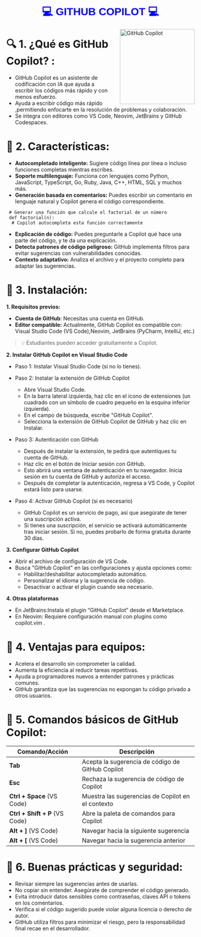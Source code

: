 <center>
  <h1 style="color:blue ; font-family:Georgia, sans-serif">
    💻 GITHUB COPILOT 💻
  </h1>
</center>

<img src="https://i.postimg.cc/2yn9PSpy/Screenshot-2024-10-03-at-15-34-40.png" alt="GitHub Copilot" width="200" style="float: right; margin-left: 15px;"/>

# **🔍 1. ¿Qué es GitHub Copilot? :**

- GitHub Copilot es un asistente de codificación con IA que ayuda a escribir los códigos más rápido y con menos esfuerzo.
- Ayuda a escribir código más rápido ,permitiendo enfocarte en la resolución de problemas y colaboración.
- Se integra con editores como VS Code, Neovim, JetBrains y GitHub Codespaces.
  

# **📌 2. Características:**
- **Autocompletado inteligente:** Sugiere código línea por línea o incluso funciones completas mientras escribes.
- **Soporte multilenguaje:** Funciona con lenguajes como Python, JavaScript, TypeScript, Go, Ruby, Java, C++, HTML, SQL y muchos más.
- **Generación basada en comentarios:** Puedes escribir un comentario en lenguaje natural y Copilot genera el código correspondiente.
```
 # Generar una función que calcule el factorial de un número
 def factorial(n):
  # Copilot autocompleta esta función correctamente
```
- **Explicación de código:** Puedes preguntarle a Copilot qué hace una parte del código, y te da una explicación.
- **Detecta patrones de código peligroso:** GitHub implementa filtros para evitar sugerencias con vulnerabilidades conocidas.
- **Contexto adaptativo:** Analiza el archivo y el proyecto completo para adaptar las sugerencias.

# **🐛 3. Instalación:**

**1. Requisitos previos:**

- **Cuenta de GitHub**: Necesitas una cuenta en GitHub.
- **Editor compatible:** Actualmente, GitHub Copilot es compatible con: Visual Studio Code (VS Code),Neovim, JetBrains (PyCharm, IntelliJ, etc.)
  
> 💡 Estudiantes pueden acceder gratuitamente a Copilot.
>

**2. Instalar GitHub Copilot en Visual Studio Code**

- Paso 1: Instalar Visual Studio Code (si no lo tienes).
- Paso 2: Instalar la extensión de GitHub Copilot
    - Abre Visual Studio Code.
    - En la barra lateral izquierda, haz clic en el ícono de extensiones (un cuadrado con un símbolo de cuadro pequeño en la esquina inferior izquierda).
    - En el campo de búsqueda, escribe "GitHub Copilot".
    - Selecciona la extensión de GitHub Copilot de GitHub y haz clic en Instalar.

- Paso 3: Autenticación con GitHub
    - Después de instalar la extensión, te pedirá que autentiques tu cuenta de GitHub.
    - Haz clic en el botón de Iniciar sesión con GitHub.
    - Esto abrirá una ventana de autenticación en tu navegador. Inicia sesión en tu cuenta de GitHub y autoriza el acceso.
    - Después de completar la autenticación, regresa a VS Code, y Copilot estará listo para usarse.

- Paso 4: Activar GitHub Copilot (si es necesario)
    - GitHub Copilot es un servicio de pago, así que asegúrate de tener una suscripción activa.
    - Si tienes una suscripción, el servicio se activará automáticamente tras iniciar sesión. Si no, puedes probarlo de forma gratuita durante 30 días.

**3. Configurar GitHub Copilot**

- Abrir el archivo de configuración de VS Code.
- Busca "GitHub Copilot" en las configuraciones y ajusta opciones como:
    - Habilitar/deshabilitar autocompletado automático.
    - Personalizar el idioma y la sugerencia de código.
    - Desactivar o activar el plugin cuando sea necesario.

**4. Otras plataformas**
- En JetBrains:Instala el plugin “GitHub Copilot” desde el Marketplace.
- En Neovim: Requiere configuración manual con plugins como copilot.vim .

# **👥 4. Ventajas para equipos:**

- Acelera el desarrollo sin comprometer la calidad.
- Aumenta la eficiencia al reducir tareas repetitivas.
- Ayuda a programadores nuevos a entender patrones y prácticas comunes.
- GitHub garantiza que las sugerencias no expongan tu código privado a otros usuarios.

# **🧠 5. Comandos básicos de GitHub Copilot:**
| Comando/Acción                          | Descripción                                          |
|-----------------------------------------|------------------------------------------------------|
| **Tab**                                 | Acepta la sugerencia de código de GitHub Copilot     |
| **Esc**                                 | Rechaza la sugerencia de código de Copilot           |
| **Ctrl + Space** (VS Code)              | Muestra las sugerencias de Copilot en el contexto    |
| **Ctrl + Shift + P** (VS Code)          | Abre la paleta de comandos para Copilot              |
| **Alt + ]** (VS Code)                   | Navegar hacia la siguiente sugerencia                |
| **Alt + [** (VS Code)                   | Navegar hacia la sugerencia anterior                 |

# **🔐 6. Buenas prácticas y seguridad:**
- Revisar siempre las sugerencias antes de usarlas.
- No copiar sin entender. Asegúrate de comprender el código generado.
- Evita introducir datos sensibles como contraseñas, claves API o tokens en los comentarios.
- Verifica si el código sugerido puede violar alguna licencia o derecho de autor.
- GitHub utiliza filtros para minimizar el riesgo, pero la responsabilidad final recae en el desarrollador. 
